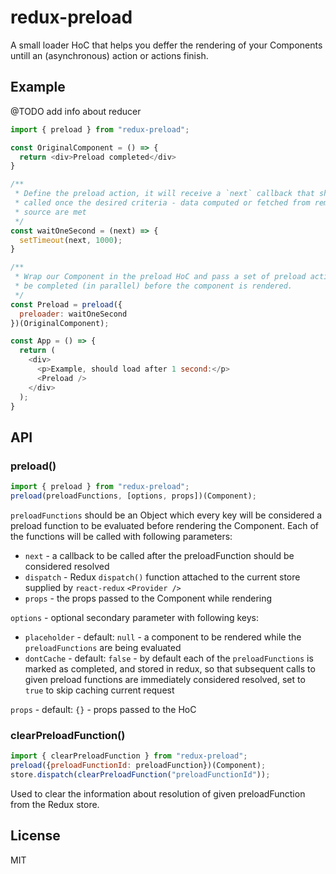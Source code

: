 # redux-preload

A small loader HoC that helps you deffer the rendering of your Components untill an (asynchronous) action or actions finish.

## Example

@TODO add info about reducer

```javascript
import { preload } from "redux-preload";

const OriginalComponent = () => {
  return <div>Preload completed</div>
}

/**
 * Define the preload action, it will receive a `next` callback that should be
 * called once the desired criteria - data computed or fetched from remote
 * source are met
 */
const waitOneSecond = (next) => {
  setTimeout(next, 1000);
}

/**
 * Wrap our Component in the preload HoC and pass a set of preload actions to
 * be completed (in parallel) before the component is rendered.
 */
const Preload = preload({
  preloader: waitOneSecond
})(OriginalComponent);

const App = () => {
  return (
    <div>
      <p>Example, should load after 1 second:</p>
      <Preload />
    </div>
  );
}
```

## API

### preload()

```javascript
import { preload } from "redux-preload";
preload(preloadFunctions, [options, props])(Component);
```

`preloadFunctions` should be an Object which every key will be considered a preload function to be evaluated before rendering the Component. Each of the functions will be called with following parameters:

- `next` - a callback to be called after the preloadFunction should be considered resolved
- `dispatch` - Redux `dispatch()` function attached to the current store supplied by `react-redux` `<Provider />`
- `props` - the props passed to the Component while rendering

`options` - optional secondary parameter with following keys:

- `placeholder` - default: `null` - a component to be rendered while the `preloadFunctions` are being evaluated
- `dontCache` - default: `false` - by default each of the `preloadFunctions` is marked as completed, and stored in redux, so that subsequent calls to given preload functions are immediately considered resolved, set to `true` to skip caching current request

`props` - default: `{}` - props passed to the HoC

### clearPreloadFunction()

```javascript
import { clearPreloadFunction } from "redux-preload";
preload({preloadFunctionId: preloadFunction})(Component);
store.dispatch(clearPreloadFunction("preloadFunctionId"));
```

Used to clear the information about resolution of given preloadFunction from the Redux store.

## License

MIT